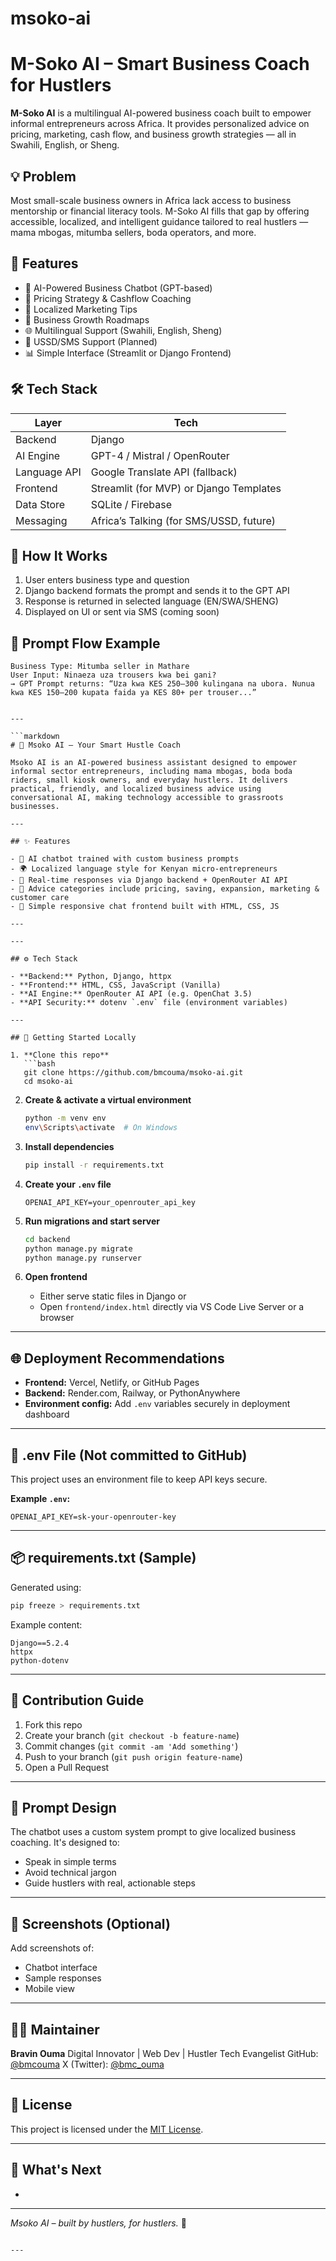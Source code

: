 # msoko-ai

# M-Soko AI – Smart Business Coach for Hustlers

**M-Soko AI** is a multilingual AI-powered business coach built to empower informal entrepreneurs across Africa. It provides personalized advice on pricing, marketing, cash flow, and business growth strategies — all in Swahili, English, or Sheng.

## 💡 Problem
Most small-scale business owners in Africa lack access to business mentorship or financial literacy tools. M-Soko AI fills that gap by offering accessible, localized, and intelligent guidance tailored to real hustlers — mama mbogas, mitumba sellers, boda operators, and more.

## 🎯 Features

- 💬 AI-Powered Business Chatbot (GPT-based)
- 🧮 Pricing Strategy & Cashflow Coaching
- 📢 Localized Marketing Tips
- 🧠 Business Growth Roadmaps
- 🌐 Multilingual Support (Swahili, English, Sheng)
- 📱 USSD/SMS Support (Planned)
- 📊 Simple Interface (Streamlit or Django Frontend)

## 🛠️ Tech Stack

| Layer         | Tech                                    |
|---------------|------------------------------------------|
| Backend       | Django                                   |
| AI Engine     | GPT-4 / Mistral / OpenRouter             |
| Language API  | Google Translate API (fallback)          |
| Frontend      | Streamlit (for MVP) or Django Templates  |
| Data Store    | SQLite / Firebase                        |
| Messaging     | Africa’s Talking (for SMS/USSD, future)  |

## 🧪 How It Works

1. User enters business type and question
2. Django backend formats the prompt and sends it to the GPT API
3. Response is returned in selected language (EN/SWA/SHENG)
4. Displayed on UI or sent via SMS (coming soon)

## 🔄 Prompt Flow Example

```plaintext
Business Type: Mitumba seller in Mathare
User Input: Ninaeza uza trousers kwa bei gani?
→ GPT Prompt returns: “Uza kwa KES 250–300 kulingana na ubora. Nunua kwa KES 150–200 kupata faida ya KES 80+ per trouser...”


---

```markdown
# 🧠 Msoko AI – Your Smart Hustle Coach

Msoko AI is an AI-powered business assistant designed to empower informal sector entrepreneurs, including mama mbogas, boda boda riders, small kiosk owners, and everyday hustlers. It delivers practical, friendly, and localized business advice using conversational AI, making technology accessible to grassroots businesses.

---

## ✨ Features

- 🤖 AI chatbot trained with custom business prompts
- 🌍 Localized language style for Kenyan micro-entrepreneurs
- 💬 Real-time responses via Django backend + OpenRouter AI API
- 🧾 Advice categories include pricing, saving, expansion, marketing & customer care
- 📱 Simple responsive chat frontend built with HTML, CSS, JS

---

---

## ⚙️ Tech Stack

- **Backend:** Python, Django, httpx
- **Frontend:** HTML, CSS, JavaScript (Vanilla)
- **AI Engine:** OpenRouter AI API (e.g. OpenChat 3.5)
- **API Security:** dotenv `.env` file (environment variables)

---

## 🚀 Getting Started Locally

1. **Clone this repo**
   ```bash
   git clone https://github.com/bmcouma/msoko-ai.git
   cd msoko-ai
````

2. **Create & activate a virtual environment**

   ```bash
   python -m venv env
   env\Scripts\activate  # On Windows
   ```

3. **Install dependencies**

   ```bash
   pip install -r requirements.txt
   ```

4. **Create your ****`.env`**** file**

   ```
   OPENAI_API_KEY=your_openrouter_api_key
   ```

5. **Run migrations and start server**

   ```bash
   cd backend
   python manage.py migrate
   python manage.py runserver
   ```

6. **Open frontend**

   * Either serve static files in Django or
   * Open `frontend/index.html` directly via VS Code Live Server or a browser

---

## 🌐 Deployment Recommendations

* **Frontend:** Vercel, Netlify, or GitHub Pages
* **Backend:** Render.com, Railway, or PythonAnywhere
* **Environment config:** Add `.env` variables securely in deployment dashboard

---

## 🔐 .env File (Not committed to GitHub)

This project uses an environment file to keep API keys secure.

**Example ****`.env`****:**

```
OPENAI_API_KEY=sk-your-openrouter-key
```

---

## 📦 requirements.txt (Sample)

Generated using:

```bash
pip freeze > requirements.txt
```

Example content:

```
Django==5.2.4
httpx
python-dotenv
```

---

## 🤝 Contribution Guide

1. Fork this repo
2. Create your branch (`git checkout -b feature-name`)
3. Commit changes (`git commit -am 'Add something'`)
4. Push to your branch (`git push origin feature-name`)
5. Open a Pull Request

---

## 🧠 Prompt Design

The chatbot uses a custom system prompt to give localized business coaching. It's designed to:

* Speak in simple terms
* Avoid technical jargon
* Guide hustlers with real, actionable steps

---

## 📸 Screenshots (Optional)

Add screenshots of:

* Chatbot interface
* Sample responses
* Mobile view

---

## 🙋‍♂️ Maintainer

**Bravin Ouma**
Digital Innovator | Web Dev | Hustler Tech Evangelist
GitHub: [@bmcouma](https://github.com/bmcouma)
X (Twitter): [@bmc\_ouma](https://x.com/bmc_ouma)

---

## 📄 License

This project is licensed under the [MIT License](LICENSE).

---

## 🏁 What's Next

*

---

*Msoko AI – built by hustlers, for hustlers.* 🚀

```

---

